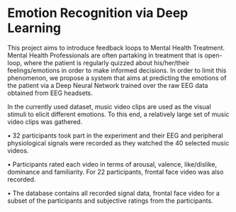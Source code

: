 # Emotion Recognition via Deep Learning

This project aims to introduce feedback loops to Mental Health Treatment. Mental Health Professionals are often partaking in treatment that is open-loop, where the patient is regularly quizzed about his/her/their feelings/emotions in order to make informed decisions. In order to limit this phenomenon, we propose a system that aims at predicting the emotions of the patient via a Deep Neural Network trained over the raw EEG data obtained from EEG headsets.

In the currently used dataset, music video clips are used as the visual stimuli to elicit different emotions. To this end, a relatively large set of music video clips was gathered.

• 32 participants took part in the experiment and their EEG and peripheral physiological signals were recorded as they watched the 40 selected music videos.

• Participants rated each video in terms of arousal, valence, like/dislike, dominance and familiarity. For 22 participants, frontal face video was also recorded.

• The database contains all recorded signal data, frontal face video for a subset of the participants and subjective ratings from the participants.
